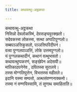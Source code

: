 ```yaml
---
title: कथावत्थु-अट्ठकथा

---
```

कथावत्थु-अट्ठकथा  
निसिन्नो देवलोकस्मिं, देवसङ्घपुरक्खतो।  
सदेवकस्स लोकस्स, सत्था अप्पटिपुग्गलो॥  
सब्बपञ्ञत्तिकुसलो, पञ्ञत्तिपरिदीपनं।  
वत्वा पुग्गलपञ्ञत्तिं, लोके उत्तमपुग्गलो॥  
यं पुग्गलकथादीनं, कथानं वत्थुभावतो।  
कथावत्थुप्पकरणं, सङ्खेपेन अदेसयी॥  
मातिकाठपनेनेव , ठपितस्स सुरालये।  
तस्स मोग्गलिपुत्तेन, विभत्तस्स महीतले॥  
इदानि यस्मा सम्पत्तो, अत्थसंवण्णनाक्कमो।  
तस्मा नं वण्णयिस्सामि, तं सुणाथ समाहिताति॥  